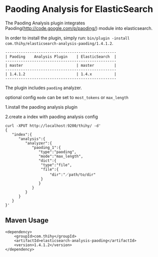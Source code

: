 Paoding Analysis for ElasticSearch
==================================

The Paoding Analysis plugin integrates Paoding(http://code.google.com/p/paoding/) module into elasticsearch.

In order to install the plugin, simply run: `bin/plugin -install com.thihy/elasticsearch-analysis-paoding/1.4.1.2`.

    --------------------------------------------------
    | Paoding    Analysis Plugin    | ElasticSearch  |
    --------------------------------------------------
    | master                        | master         |
    --------------------------------------------------
    | 1.4.1.2                       | 1.4.x          |
    --------------------------------------------------

The plugin includes `paoding` analyzer.

optional config `mode` can be set to `most_tokens` or `max_length`

1.install the paoding analysis plugin

2.create a index with paoding analysis config

```
curl -XPUT http://localhost:9200/thihy/ -d'
{
   "index":{
      "analysis":{
         "analyzer":{
            "paoding_1":{
               "type":"paoding",
               "mode":"max_length",
               "dict":{
               	"type":"file",
               	"file":{
               		"dir":"／path/to/dir"
               	}
               }
            }
         }
      }
   }
}'
```

Maven Usage
----------------------------------

```
<dependency>
    <groupId>com.thihy</groupId>
    <artifactId>elasticsearch-analysis-paoding</artifactId>
    <version>1.4.1.2</version>
</dependency>
```
